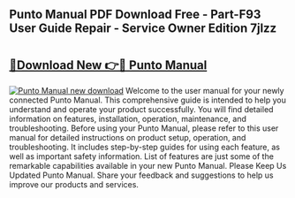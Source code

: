 ## Punto Manual PDF Download Free - Part-F93 User Guide Repair - Service Owner Edition 7jlzz

# <h2><a href="http://cf11022.oget.top/?id=Punto+Manual">🔗Download New 👉🔴 Punto Manual</a></h2>

[![Punto Manual new download](https://i.imgur.com/5g1atiW.png)](http://cf11022.oget.top/?id=Punto+Manual)
Welcome to the user manual for your newly connected Punto Manual. This comprehensive guide is intended to help you understand and operate your product successfully. You will find detailed information on features, installation, operation, maintenance, and troubleshooting. Before using your Punto Manual, please refer to this user manual for detailed instructions on product setup, operation, and troubleshooting. It includes step-by-step guides for using each feature, as well as important safety information. List of features are just some of the remarkable capabilities available in your new Punto Manual. Please Keep Us Updated Punto Manual. Share your feedback and suggestions to help us improve our products and services.
